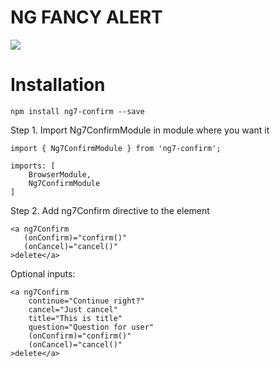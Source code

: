 # NG FANCY ALERT
![](https://s3.gifyu.com/images/chrome-capture.gif)

# Installation

```npm install ng7-confirm --save```

Step 1. Import Ng7ConfirmModule in module where you want it

```
import { Ng7ConfirmModule } from 'ng7-confirm';

imports: [
    BrowserModule,
    Ng7ConfirmModule
]
```

Step 2. Add ng7Confirm directive to the element

```
<a ng7Confirm
   (onConfirm)="confirm()"
   (onCancel)="cancel()"
>delete</a>
```

Optional inputs:


```
<a ng7Confirm
    continue="Continue right?"
    cancel="Just cancel"
    title="This is title"
    question="Question for user"
    (onConfirm)="confirm()"
    (onCancel)="cancel()"
>delete</a>
```